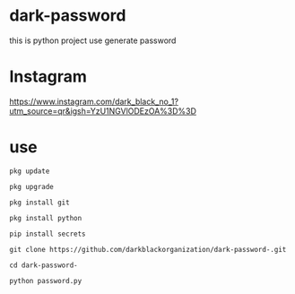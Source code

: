 # dark-password
this is python project use generate password 
# Instagram
https://www.instagram.com/dark_black_no_1?utm_source=qr&igsh=YzU1NGVlODEzOA%3D%3D
# use
```
pkg update

pkg upgrade

pkg install git

pkg install python

pip install secrets

git clone https://github.com/darkblackorganization/dark-password-.git

cd dark-password-

python password.py
```
